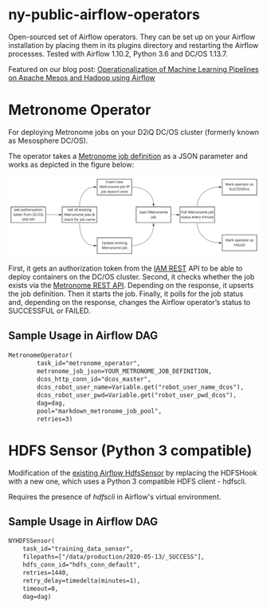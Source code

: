 # ny-public-airflow-operators

Open-sourced set of Airflow operators. They can be set up on your Airflow installation by placing them in its plugins directory and restarting the Airflow processes. Tested with Airflow 1.10.2, Python 3.6 and DC/OS 1.13.7.

Featured on our blog post: [Operationalization of Machine Learning Pipelines on Apache Mesos and Hadoop using Airflow](https://www.newyorker.ai/operationalization-of-machine-learning-pipelines-on-apache-mesos-and-hadoop-using-airflow)

# Metronome Operator

For deploying Metronome jobs on your D2iQ DC/OS cluster (formerly known as Mesosphere DC/OS).

The operator takes a [Metronome job definition](https://www.newyorker.ai/anatomy-of-a-metronome-job-definition/) as a JSON parameter and works as depicted in the figure below:

![pic](img/MetronomeAirflowOperator.jpg)

First, it gets an authorization token from the [IAM REST](https://docs.d2iq.com/mesosphere/dcos/1.13/security/ent/iam-api/) API to be able to deploy containers on the DC/OS cluster. Second, it checks whether the job exists via the [Metronome REST API](https://dcos.github.io/metronome/docs/generated/api.html). Depending on the response, it upserts the job definition. Then it starts the job. Finally, it polls for the job status and, depending on the response, changes the Airflow operator’s status to SUCCESSFUL or FAILED.

## Sample Usage in Airflow DAG

```
MetronomeOperator(
        task_id="metronome_operator",
        metronome_job_json=YOUR_METRONOME_JOB_DEFINITION,
        dcos_http_conn_id="dcos_master",
        dcos_robot_user_name=Variable.get("robot_user_name_dcos"),
        dcos_robot_user_pwd=Variable.get("robot_user_pwd_dcos"),
        dag=dag,
        pool="markdown_metronome_job_pool",
        retries=3)
```

# HDFS Sensor (Python 3 compatible)

Modification of the [existing Airflow HdfsSensor](https://airflow.apache.org/docs/stable/_modules/airflow/sensors/hdfs_sensor.html) by replacing the HDFSHook with a new one, which uses a Python 3 compatible HDFS client - hdfscli.

Requires the presence of *hdfscli* in Airflow's virtual environment.

## Sample Usage in Airflow DAG

```
NYHDFSSensor(
    task_id="training_data_sensor",
    filepaths=["/data/production/2020-05-13/_SUCCESS"],
    hdfs_conn_id="hdfs_conn_default",
    retries=1440,
    retry_delay=timedelta(minutes=1),
    timeout=0,
    dag=dag)
```
